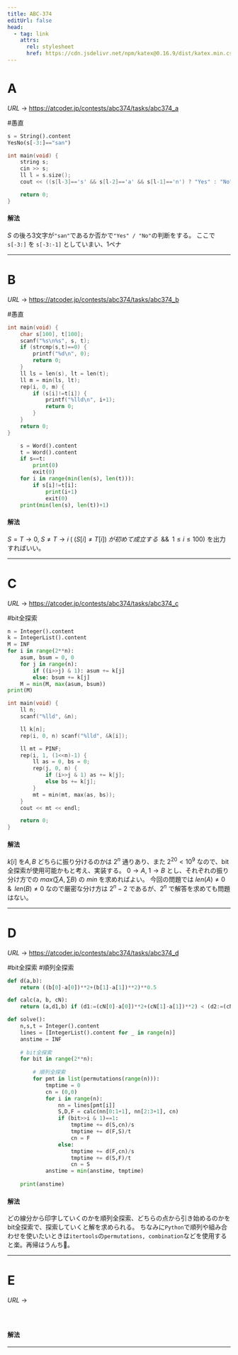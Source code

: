 ```yaml
---
title: ABC-374
editUrl: false
head:
  - tag: link
    attrs:
      rel: stylesheet
      href: https://cdn.jsdelivr.net/npm/katex@0.16.9/dist/katex.min.css
---
```


# A

$URL\:\to$ <https://atcoder.jp/contests/abc374/tasks/abc374_a>

\#愚直

```python
s = String().content
YesNo(s[-3:]=="san")
```

```cpp
int main(void) {
    string s;
    cin >> s;
    ll l = s.size();
    cout << ((s[l-3]=='s' && s[l-2]=='a' && s[l-1]=='n') ? "Yes" : "No") << endl;

    return 0;
}
```

#### 解法

$S$ の後ろ$3$文字が`"san"`であるか否かで`"Yes" / "No"`の判断をする。
ここで `s[-3:]` を `s[-3:-1]` としていまい、1ペナ

***

# B

$URL\:\to$ <https://atcoder.jp/contests/abc374/tasks/abc374_b>

\#愚直

```cpp
int main(void) {
    char s[100], t[100];
    scanf("%s\n%s", s, t);
    if (strcmp(s,t)==0) {
        printf("%d\n", 0);
        return 0;
    }
    ll ls = len(s), lt = len(t);
    ll m = min(ls, lt);
    rep(i, 0, m) {
        if (s[i]!=t[i]) {
            printf("%lld\n", i+1);
            return 0;
        }
    }
    return 0;
}
```

```python
    s = Word().content
    t = Word().content
    if s==t:
        print(0)
        exit(0)
    for i in range(min(len(s), len(t))):
        if s[i]!=t[i]:
            print(i+1)
            exit(0)
	print(min(len(s), len(t))+1)
```

#### 解法

$S=T \to 0,\;S\ne T\to i\;(\;(S[i]\ne T[i])\;が初めて成立する \;\; \&\& \;\; 1\le i \le 100)$ を出力すればいい。

***

# C

$URL\:\to$ <https://atcoder.jp/contests/abc374/tasks/abc374_c>

\#bit全探索

```python
n = Integer().content
k = IntegerList().content
M = INF
for i in range(2**n):
	asum, bsum = 0, 0
	for j in range(n):
		if ((i>>j) & 1): asum += k[j]
		else: bsum += k[j]
	M = min(M, max(asum, bsum))
print(M)
```

```cpp
int main(void) {
    ll n;
    scanf("%lld", &n);

    ll k[n];
    rep(i, 0, n) scanf("%lld", &k[i]);

    ll mt = PINF;
    rep(i, 1, (1<<n)-1) {
        ll as = 0, bs = 0;
        rep(j, 0, n) {
            if (i>>j & 1) as += k[j];
            else bs += k[j];
        }
        mt = min(mt, max(as, bs));
    }
    cout << mt << endl;

    return 0;
}
```

#### 解法

$k[i]$ を$A,B$ どちらに振り分けるのかは $2^{n}$ 通りあり、また $2^{20} \lt 10^9$ なので、bit全探索が使用可能かもと考え、実装する。
$0\to A,\;1\to B$ とし、それぞれの振り分け方での $max(\sum\limits{A},\;\sum\limits{B})$ の $min$ を求めればよい。
今回の問題では $len(A)\ne0 \;\;\&\;\; len(B)\ne0$ なので厳密な分け方は $2^{n}-2$ であるが、$2^{n}$ で解答を求めても問題はない。

***

# D

$URL\:\to$ <https://atcoder.jp/contests/abc374/tasks/abc374_d>

\#bit全探索 #順列全探索

```python
def d(a,b):
    return ((b[0]-a[0])**2+(b[1]-a[1])**2)**0.5

def calc(a, b, cN):
    return (a,d1,b) if (d1:=(cN[0]-a[0])**2+(cN[1]-a[1])**2) < (d2:=(cN[0]-b[0])**2+(cN[1]-b[1])**2) else (b,d2,a)

def solve():
    n,s,t = Integer().content
    lines = [IntegerList().content for _ in range(n)]
    anstime = INF
    
    # bit全探索
    for bit in range(2**n):
        
        # 順列全探索
        for pmt in list(permutations(range(n))):
            tmptime = 0
            cn = (0,0)
            for i in range(n):
                nn = lines[pmt[i]]
                S,D,F = calc(nn[0:1+1], nn[2:3+1], cn)
                if (bit>>i & 1)==1:
                    tmptime += d(S,cn)/s
                    tmptime += d(F,S)/t
                    cn = F
                else:
                    tmptime += d(F,cn)/s
                    tmptime += d(S,F)/t
                    cn = S
            anstime = min(anstime, tmptime)
            
    print(anstime)
```

#### 解法

どの線分から印字していくのかを順列全探索、どちらの点から引き始めるのかをbit全探索で、探索していくと解を求められる。
ちなみに`Python`で順列や組み合わせを使いたいときは`itertools`の`permutations, combination`などを使用すると楽。再帰はうんち💩。

***

# E

$URL\:\to$

#

```python
```

#### 解法

***
